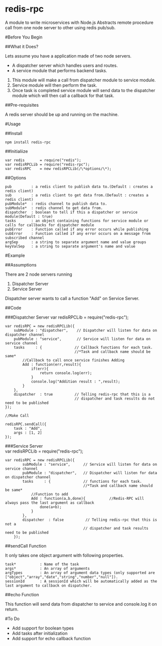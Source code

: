 # redis-rpc
A module to write microservices with Node.js
Abstracts remote procedure call from one node server to other using redis pub/sub.

#Before You Begin

##What it Does?

Lets assume you have a application made of two node servers.  

* A dispatcher server which handles users and routes.
* A service module that performs backend tasks.

1. This module will make a call from dispatcher module to service module.
2. Service module will then perform the task.
3. Once task is completed service module will send data to the dispatcher module which will then call a callback for that task.

##Pre-requisites

A redis server should be up and running on the machine.

#Usage

##Install

    npm install redis-rpc

##Initialiize  

    var redis       = require("redis");  
    var redisRPCLib = require("redis-rpc");  
    var redisRPC    = new redisRPCLib(/\*options/\*);   

##Options  
    
    pub         : a redis client to publish data to.(Default : creates a redis client)
    sub         : a redis client to get data from.(Default : creates a redis client)
    pubModule*  : redis channel to publish data to. 
    subModule*  : redis channel to get data from.
    dispatcher  : boolean to tell if this a dispatcher or service module(Default : true)
    tasks       : an object containing functions for service module or calls for callbacks for dispatcher module
    pubError    : Function called if any error occurs while publishing
    subError    : Function called if any error occurs on a message from subscribed channel
    argSep      : a string to separate argument name and value groups
    keyValSep   : a string to separate argument's name and value
    

#Example

##Assumptions

There are 2 node servers running  

1. Dispatcher Server
2. Service Server

Dispatcher server wants to call a function "Add" on Service Server.
 
##Code  
    
###Dispatcher Server 
    var redisRPCLib = require("redis-rpc");
    
    var redisRPC = new redisRPCLib({
        subModule : "dispatcher",    // Dispatcher will listen for data on dispatcher channel
        pubModule : "service",       // Service will listen for data on service channel    
        tasks     : {               // Callback functions for each task. 
                                    //*Task and callback name should be same*            
            //Callback to call once service finishes Adding            
            Add : function(err,result){
                if(err){
                    return console.log(err);
                }
                console.log("Addition result : ",result);
            }
        },
        dispatcher  : true          // Telling redis-rpc that this is a 
                                    // dispatcher and task results do not need to be published 
    });
    
    //Make Call
    
    redisRPC.sendCall({
        task : "Add",
        args : [1, 2]
    });
    
###Service Server   
    var redisRPCLib = require("redis-rpc");
     
    var redisRPC = new redisRPCLib({
            subModule : "service",      // Service will listen for data on service channel
            pubModule : "dispatcher",   // Dispatcher will listen for data on dispatcher channel    
            tasks     : {               // functions for each task. 
                                        //*Task and callback name should be same*                
                //Function to add                
                Add : function(a,b,done){           //Redis-RPC will always pass the last argument as callback
                    done(a+b);
                }
            },
            dispatcher  : false          // Telling redis-rpc that this is not a 
                                        // dispatcher and task results need to be published 
        });
        
##sendCall Function
         
It only takes one object argument with following properties.

    task*           : Name of the task
    args*           : An array of arguments
    argTypes        : An array of argument data types (only supported are ["object","array","date","string","number","null"]). 
    sessionId       : A sessionId which will be automatically added as the last argument to callback on dispatcher.          
         
##echo Function

This function will send data from dispatcher to service and console.log it on return.
          
#To Do  

* Add support for boolean types
* Add tasks after initialization
* Add support for echo callback function